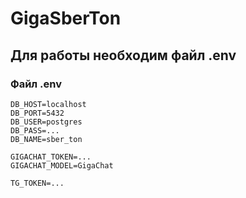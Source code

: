 # GigaSberTon

## Для работы необходим файл .env
### Файл .env
```
DB_HOST=localhost
DB_PORT=5432
DB_USER=postgres
DB_PASS=...
DB_NAME=sber_ton

GIGACHAT_TOKEN=...
GIGACHAT_MODEL=GigaChat

TG_TOKEN=...
```